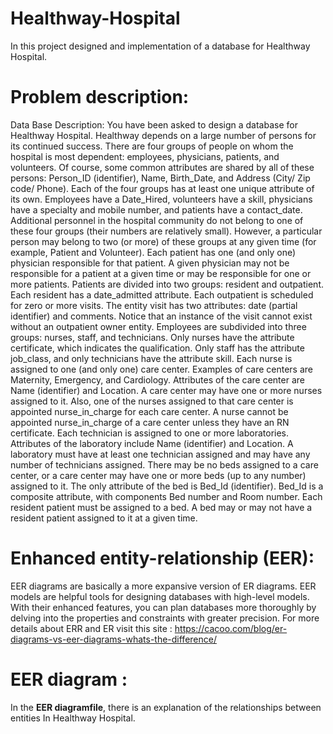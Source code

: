 # Healthway-Hospital
In this project designed and implementation of a database for Healthway Hospital.
# Problem description:
Data Base Description:  You have been asked to design a database for Healthway Hospital. Healthway depends on a large number of persons for its continued success. There are four groups of people on whom the hospital is most dependent: employees, physicians, patients, and volunteers. Of course, some common attributes are shared by all of these persons: Person_ID (identifier), Name, Birth_Date, and Address (City/ Zip code/ Phone). Each of the four groups has at least one unique attribute of its own. Employees have a Date_Hired, volunteers have a skill, physicians have a specialty and mobile number, and patients have a contact_date. Additional personnel in the hospital community do not belong to one of these four groups (their numbers are relatively small). However, a particular person may belong to two (or more) of these groups at any given time (for example, Patient and Volunteer). Each patient has one (and only one) physician responsible for that patient. A given physician may not be responsible for a patient at a given time or may be responsible for one or more patients. Patients are divided into two groups: resident and outpatient. Each resident has a date_admitted attribute. Each outpatient is scheduled for zero or more visits. The entity visit has two attributes: date (partial identifier) and comments. Notice that an instance of the visit cannot exist without an outpatient owner entity. Employees are subdivided into three groups: nurses, staff, and technicians. Only nurses have the attribute certificate, which indicates the qualification. Only staff has the attribute job_class, and only technicians have the attribute skill. Each nurse is assigned to one (and only one) care center. Examples of care centers are Maternity, Emergency, and Cardiology. Attributes of the care center are Name (identifier) and Location. A care center may have one or more nurses assigned to it. Also, one of the nurses assigned to that care center is appointed nurse_in_charge for each care center. A nurse cannot be appointed nurse_in_charge of a care center unless they have an RN certificate. Each technician is assigned to one or more laboratories. Attributes of the laboratory include Name (identifier) and Location. A laboratory must have at least one technician assigned and may have any number of technicians assigned. There may be no beds assigned to a care center,  or a care center may have one or more beds (up to any number) assigned to it. The only attribute of the bed is Bed_Id (identifier). Bed_Id is a composite attribute, with components Bed number and Room number. Each resident patient must be assigned to a bed. A bed may or may not have a resident patient assigned to it at a given time.
# Enhanced entity-relationship (EER):
EER diagrams are basically a more expansive version of ER diagrams. EER models are helpful tools for designing databases with high-level models. With their enhanced features, you can plan databases more thoroughly by delving into the properties and constraints with greater precision.
For more details about ERR and ER visit this site : https://cacoo.com/blog/er-diagrams-vs-eer-diagrams-whats-the-difference/
# EER diagram :
In the **EER diagramfile**, there is an explanation of  the relationships between entities In Healthway Hospital.
